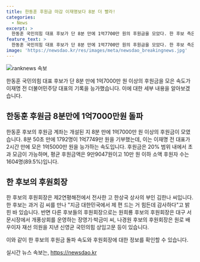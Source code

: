 ```yaml
---
title: 한동훈 후원금 마감 이재명보다 8분 더 빨라!
categories:
  - News
excerpt: >
  한동훈 국민의힘 대표 후보가 단 8분 만에 1억7700만 원의 후원금을 모았다. 한 후보 측은 1792명이 1억7749만 원을 기부하며 이를 이끌었는데, 이는 이재명 전 대표가 2시간에 모은 후원금을 능가하는 속도다. 후원금 평균액은 9만9047원으로, 소액 후원자수는 1604명에 이르렀다. 후원회장은 전사한 군인의 부인이었으며, 다른 후보들의 후원회장은 대구 서문시장, 배우 및 의원 등이었다. (단어수: 103)
feature_text: >
  한동훈 국민의힘 대표 후보가 단 8분 만에 1억7700만 원의 후원금을 모았다. 한 후보 측은 1792명이 1억7749만 원을 기부하며 이를 이끌었는데, 이는 이재명 전 대표가 2시간에 모은 후원금을 능가하는 속도다. 후원금 평균액은 9만9047원으로, 소액 후원자수는 1604명에 이르렀다. 후원회장은 전사한 군인의 부인이었으며, 다른 후보들의 후원회장은 대구 서문시장, 배우 및 의원 등이었다. (단어수: 103)
image: 'https://newsdao.kr/res/images/meta/newsdao_breakingnews.jpg'
---
```


<p><img src="https://newsdao.kr/res/images/meta/newsdao_breakingnews.jpg" alt="ranknews 속보" /></p>

<p>한동훈 국민의힘 대표 후보가 단 8분 만에 1억7000만 원 이상의 후원금을 모은 속도가 이재명 전 더불어민주당 대표의 기록을 능가했습니다. 이에 대한 세부 내용을 알아보겠습니다.</p>

<h2 data-ke-size="size26">한동훈 후원금 8분만에 1억7000만원 돌파</h2>

<p data-ke-size="size16">한동훈 후보의 후원금 계좌는 개설된 지 8분 만에 1억7000만 원 이상의 후원금이 모였습니다. 8분 50초 만에 1792명이 1억7749만 원을 기부했는데, 이는 이재명 전 대표가 2시간 만에 모은 1억5000만 원을 능가하는 속도입니다. 후원금은 20% 범위 내에서 초과 모금이 가능하며, 평균 후원금액은 9만9047원이고 10만 원 이하 소액 후원자 수는 1604명(89.5%)입니다.</p>

<h2 data-ke-size="size26">한 후보의 후원회장</h2>

<p data-ke-size="size16">한 후보의 후원회장은 제2연평해전에서 전사한 고 한상국 상사의 부인 김한나 씨입니다. 한 후보는 과거 김 씨를 만나 "지금 대한민국에서 제 편 드는 거 힘든데 감사하다"고 밝힌 바 있습니다. 반면 다른 후보들의 후원회장으로는 원희룡 후보의 후원회장은 대구 서문시장에서 개풍상회를 운영하는 장영기·박금미 씨, 나경원 후보의 후원회장은 원로 배우이자 재선 의원을 지낸 신영균 국민의힘 상임고문 등이 있습니다.</p>

<p>이와 같이 한 후보의 후원금 돌파 속도와 후원회장에 대한 정보를 확인할 수 있습니다.</p>
실시간 뉴스 속보는, <a href="https://newsdao.kr" rel="dofollow">https://newsdao.kr</a>


